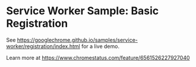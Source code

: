 Service Worker Sample: Basic Registration
===
See https://googlechrome.github.io/samples/service-worker/registration/index.html for a live demo.

Learn more at https://www.chromestatus.com/feature/6561526227927040
